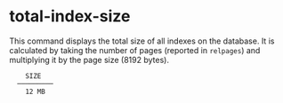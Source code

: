 # total-index-size

This command displays the total size of all indexes on the database. It is calculated by taking the number of pages (reported in `relpages`) and multiplying it by the page size (8192 bytes).

```
    SIZE
  ─────────
    12 MB
```